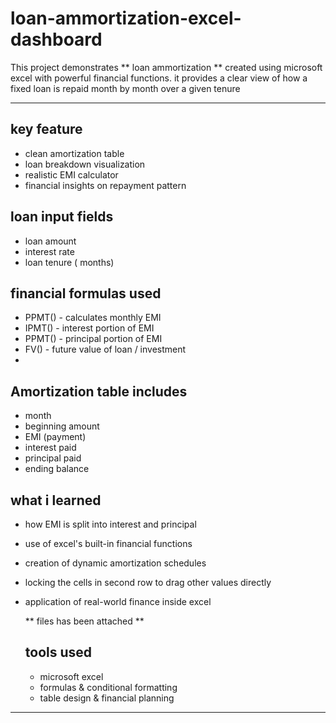 # loan-ammortization-excel-dashboard
This project demonstrates ** loan ammortization ** created using microsoft excel with powerful financial functions. it provides a clear view of how a fixed loan is repaid month by month over a given tenure 

---

## key feature 
- clean amortization table
- loan breakdown visualization
- realistic EMI calculator
- financial insights on repayment pattern 


## loan input fields 
- loan amount
- interest rate
- loan tenure ( months)
  

## financial formulas used
- PPMT() - calculates monthly EMI
- IPMT() - interest portion of EMI
- PPMT() - principal portion of EMI 
- FV() -  future value of loan / investment
- 

  ## Amortization table includes 
  - month
  - beginning amount
  - EMI (payment)
  - interest paid
  - principal paid
  - ending balance
 

  ## what i learned
  - how EMI is split into interest and principal
  - use of excel's built-in financial functions
  - creation of dynamic amortization schedules
  - locking the cells in second row to drag other values directly 
  - application of real-world finance inside excel
 
    ** files has been attached **

    ## tools used
    - microsoft excel
    - formulas & conditional formatting
    - table design & financial planning

  ----
      
